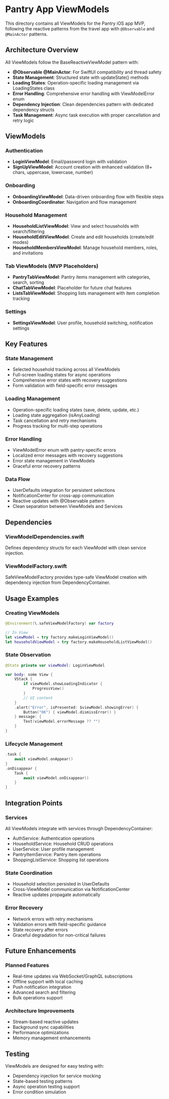 # Pantry App ViewModels

This directory contains all ViewModels for the Pantry iOS app MVP, following the reactive patterns from the travel app with `@Observable` and `@MainActor` patterns.

## Architecture Overview

All ViewModels follow the BaseReactiveViewModel pattern with:
- **@Observable @MainActor**: For SwiftUI compatibility and thread safety
- **State Management**: Structured state with updateState() methods
- **Loading States**: Operation-specific loading management via LoadingStates class
- **Error Handling**: Comprehensive error handling with ViewModelError enum
- **Dependency Injection**: Clean dependencies pattern with dedicated dependency structs
- **Task Management**: Async task execution with proper cancellation and retry logic

## ViewModels

### Authentication
- **LoginViewModel**: Email/password login with validation
- **SignUpViewModel**: Account creation with enhanced validation (8+ chars, uppercase, lowercase, number)

### Onboarding
- **OnboardingViewModel**: Data-driven onboarding flow with flexible steps
- **OnboardingCoordinator**: Navigation and flow management

### Household Management
- **HouseholdListViewModel**: View and select households with search/filtering
- **HouseholdEditViewModel**: Create and edit households (create/edit modes)
- **HouseholdMembersViewModel**: Manage household members, roles, and invitations

### Tab ViewModels (MVP Placeholders)
- **PantryTabViewModel**: Pantry items management with categories, search, sorting
- **ChatTabViewModel**: Placeholder for future chat features
- **ListsTabViewModel**: Shopping lists management with item completion tracking

### Settings
- **SettingsViewModel**: User profile, household switching, notification settings

## Key Features

### State Management
- Selected household tracking across all ViewModels
- Full-screen loading states for async operations
- Comprehensive error states with recovery suggestions
- Form validation with field-specific error messages

### Loading Management
- Operation-specific loading states (save, delete, update, etc.)
- Loading state aggregation (isAnyLoading)
- Task cancellation and retry mechanisms
- Progress tracking for multi-step operations

### Error Handling
- ViewModelError enum with pantry-specific errors
- Localized error messages with recovery suggestions
- Error state management in ViewModels
- Graceful error recovery patterns

### Data Flow
- UserDefaults integration for persistent selections
- NotificationCenter for cross-app communication
- Reactive updates with @Observable pattern
- Clean separation between ViewModels and Services

## Dependencies

### ViewModelDependencies.swift
Defines dependency structs for each ViewModel with clean service injection.

### ViewModelFactory.swift
SafeViewModelFactory provides type-safe ViewModel creation with dependency injection from DependencyContainer.

## Usage Examples

### Creating ViewModels
```swift
@Environment(\.safeViewModelFactory) var factory

// In View
let viewModel = try factory.makeLoginViewModel()
let householdViewModel = try factory.makeHouseholdListViewModel()
```

### State Observation
```swift
@State private var viewModel: LoginViewModel

var body: some View {
    VStack {
        if viewModel.showLoadingIndicator {
            ProgressView()
        }
        // UI content
    }
    .alert("Error", isPresented: $viewModel.showingError) {
        Button("OK") { viewModel.dismissError() }
    } message: {
        Text(viewModel.errorMessage ?? "")
    }
}
```

### Lifecycle Management
```swift
.task {
    await viewModel.onAppear()
}
.onDisappear {
    Task {
        await viewModel.onDisappear()
    }
}
```

## Integration Points

### Services
All ViewModels integrate with services through DependencyContainer:
- AuthService: Authentication operations
- HouseholdService: Household CRUD operations  
- UserService: User profile management
- PantryItemService: Pantry item operations
- ShoppingListService: Shopping list operations

### State Coordination
- Household selection persisted in UserDefaults
- Cross-ViewModel communication via NotificationCenter
- Reactive updates propagate automatically

### Error Recovery
- Network errors with retry mechanisms
- Validation errors with field-specific guidance
- State recovery after errors
- Graceful degradation for non-critical failures

## Future Enhancements

### Planned Features
- Real-time updates via WebSocket/GraphQL subscriptions
- Offline support with local caching
- Push notification integration
- Advanced search and filtering
- Bulk operations support

### Architecture Improvements
- Stream-based reactive updates
- Background sync capabilities
- Performance optimizations
- Memory management enhancements

## Testing

ViewModels are designed for easy testing with:
- Dependency injection for service mocking
- State-based testing patterns
- Async operation testing support
- Error condition simulation